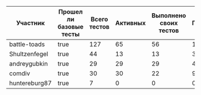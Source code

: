 |Участник|Прошел ли базовые тесты|Всего тестов|Активных|Выполнено своих тестов|Попадания|Пропущенных|Балл|Ср. время от начала соревнований на публикацию теста (мин)|
|--------|--------|--------|--------|--------|--------|--------|--------|--------|
|battle-toads|true|127|65|56|113|24|166.40000000000026|30.64566929133858|
|Shultzenfegel|true|44|13|13|36|42|-31.799999999999983|52.72727272727273|
|andreygubkin|true|29|29|29|47|55|-34.40000000000001|49.58620689655172|
|comdiv|true|30|30|22|9|42|-45.999999999999986|66.53333333333333|
|huntereburg87|true|7|0|0|0|42|-54.19999999999999|90.0|
